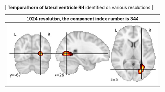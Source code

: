 


| **Temporal horn of lateral ventricle RH** identified on various resolutions |

| 1024 resolution, the component index number is 344|  
|:---:|  
| ![Component 1024](../1024/final/344.jpg "From component 1024: Temporal horn of lateral ventricle RH") |